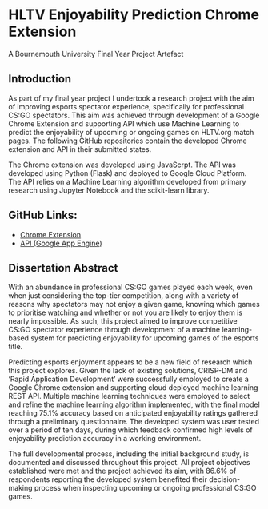 # HLTV Enjoyability Prediction Chrome Extension
A Bournemouth University Final Year Project Artefact

## Introduction
As part of my final year project I undertook a research project with the aim of improving esports spectator experience, specifically for professional CS:GO spectators. 
This aim was achieved through development of a Google Chrome Extension and supporting API which use Machine Learning to predict the enjoyability of upcoming or ongoing games on HLTV.org match pages. The following GitHub repositories contain the developed Chrome extension and API in their submitted states.

The Chrome extension was developed using JavaScrpt. The API was developed using Python (Flask) and deployed to Google Cloud Platform.
The API relies on a Machine Learning algorithm developed from primary research using Jupyter Notebook and the scikit-learn library.

## GitHub Links:
- [Chrome Extension](https://github.com/OfficiallyLukeHemmings/hltvPredictorExtension)
- [API (Google App Engine)](https://github.com/OfficiallyLukeHemmings/hltv_predictor_api)

## Dissertation Abstract
With an abundance in professional CS:GO games played each week, even when just
considering the top-tier competition, along with a variety of reasons why spectators may
not enjoy a given game, knowing which games to prioritise watching and whether or not
you are likely to enjoy them is nearly impossible. As such, this project aimed to improve
competitive CS:GO spectator experience through development of a machine
learning-based system for predicting enjoyability for upcoming games of the esports
title.

Predicting esports enjoyment appears to be a new field of research which this project
explores. Given the lack of existing solutions, CRISP-DM and ‘Rapid Application
Development’ were successfully employed to create a Google Chrome extension and
supporting cloud deployed machine learning REST API. Multiple machine learning
techniques were employed to select and refine the machine learning algorithm
implemented, with the final model reaching 75.1% accuracy based on anticipated
enjoyability ratings gathered through a preliminary questionnaire. The developed
system was user tested over a period of ten days, during which feedback confirmed
high levels of enjoyability prediction accuracy in a working environment.

The full developmental process, including the initial background study, is documented
and discussed throughout this project. All project objectives established were met and
the project achieved its aim, with 86.6% of respondents reporting the developed system
benefited their decision-making process when inspecting upcoming or ongoing
professional CS:GO games.
